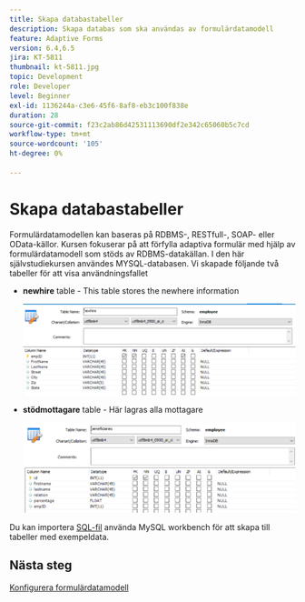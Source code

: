 ```yaml
---
title: Skapa databastabeller
description: Skapa databas som ska användas av formulärdatamodell
feature: Adaptive Forms
version: 6.4,6.5
jira: KT-5811
thumbnail: kt-5811.jpg
topic: Development
role: Developer
level: Beginner
exl-id: 1136244a-c3e6-45f6-8af8-eb3c100f838e
duration: 28
source-git-commit: f23c2ab86d42531113690df2e342c65060b5c7cd
workflow-type: tm+mt
source-wordcount: '105'
ht-degree: 0%

---
```


# Skapa databastabeller

Formulärdatamodellen kan baseras på RDBMS-, RESTfull-, SOAP- eller OData-källor. Kursen fokuserar på att förfylla adaptiva formulär med hjälp av formulärdatamodell som stöds av RDBMS-datakällan. I den här självstudiekursen användes MYSQL-databasen. Vi skapade följande två tabeller för att visa användningsfallet

* **newhire** table - This table stores the newhere information

  ![newhire](assets/newhire-table.png)


* **stödmottagare** table - Här lagras alla mottagare

  ![stödmottagare](assets/beneficiaries-table.png)

Du kan importera [SQL-fil](assets/db-schema.sql) använda MySQL workbench för att skapa till tabeller med exempeldata.

## Nästa steg

[Konfigurera formulärdatamodell](./configuring-form-data-model.md)
